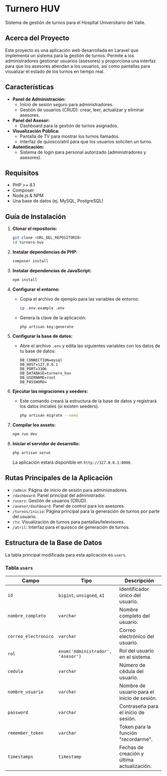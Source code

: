 # Turnero HUV

Sistema de gestión de turnos para el Hospital Universitario del Valle.

## Acerca del Proyecto

Este proyecto es una aplicación web desarrollada en Laravel que implementa un sistema para la gestión de turnos. Permite a los administradores gestionar usuarios (asesores) y proporciona una interfaz para que los asesores atiendan a los usuarios, así como pantallas para visualizar el estado de los turnos en tiempo real.

## Características

-   **Panel de Administración:**
    -   Inicio de sesión seguro para administradores.
    -   Gestión de usuarios (CRUD): crear, leer, actualizar y eliminar asesores.
-   **Panel del Asesor:**
    -   Dashboard para la gestión de turnos asignados.
-   **Visualización Pública:**
    -   Pantalla de TV para mostrar los turnos llamados.
    -   Interfaz de quiosco/atril para que los usuarios soliciten un turno.
-   **Autenticación:**
    -   Sistema de login para personal autorizado (administradores y asesores).

## Requisitos

-   PHP >= 8.1
-   Composer
-   Node.js & NPM
-   Una base de datos (ej. MySQL, PostgreSQL)

## Guía de Instalación

1.  **Clonar el repositorio:**
    ```bash
    git clone <URL_DEL_REPOSITORIO>
    cd turnero-huv
    ```

2.  **Instalar dependencias de PHP:**
    ```bash
    composer install
    ```

3.  **Instalar dependencias de JavaScript:**
    ```bash
    npm install
    ```

4.  **Configurar el entorno:**
    -   Copia el archivo de ejemplo para las variables de entorno:
        ```bash
        cp .env.example .env
        ```
    -   Genera la clave de la aplicación:
        ```bash
        php artisan key:generate
        ```

5.  **Configurar la base de datos:**
    -   Abre el archivo `.env` y edita las siguientes variables con los datos de tu base de datos:
        ```
        DB_CONNECTION=mysql
        DB_HOST=127.0.0.1
        DB_PORT=3306
        DB_DATABASE=turnero_huv
        DB_USERNAME=root
        DB_PASSWORD=
        ```

6.  **Ejecutar las migraciones y seeders:**
    -   Este comando creará la estructura de la base de datos y registrará los datos iniciales (si existen seeders).
        ```bash
        php artisan migrate --seed
        ```

7.  **Compilar los assets:**
    ```bash
    npm run dev
    ```

8.  **Iniciar el servidor de desarrollo:**
    ```bash
    php artisan serve
    ```
    La aplicación estará disponible en `http://127.0.0.1:8000`.

## Rutas Principales de la Aplicación

-   `/admin`: Página de inicio de sesión para administradores.
-   `/dashboard`: Panel principal del administrador.
-   `/users`: Gestión de usuarios (CRUD).
-   `/asesor/dashboard`: Panel de control para los asesores.
-   `/turnos/inicio`: Página principal para la generación de turnos por parte del usuario.
-   `/tv`: Visualización de turnos para pantallas/televisores.
-   `/atril`: Interfaz para el quiosco de generación de turnos.

## Estructura de la Base de Datos

La tabla principal modificada para esta aplicación es `users`.

### Tabla `users`

| Campo              | Tipo                         | Descripción                                      |
| ------------------ | ---------------------------- | ------------------------------------------------ |
| `id`               | `bigint`, `unsigned`, `AI`   | Identificador único del usuario.                 |
| `nombre_completo`  | `varchar`                    | Nombre completo del usuario.                     |
| `correo_electronico`| `varchar`                   | Correo electrónico del usuario.                  |
| `rol`              | `enum('Administrador', 'Asesor')` | Rol del usuario en el sistema.                   |
| `cedula`           | `varchar`                    | Número de cédula del usuario.                    |
| `nombre_usuario`   | `varchar`                    | Nombre de usuario para el inicio de sesión.      |
| `password`         | `varchar`                    | Contraseña para el inicio de sesión.             |
| `remember_token`   | `varchar`                    | Token para la función "recordarme".              |
| `timestamps`       | `timestamp`                  | Fechas de creación y última actualización.       |
